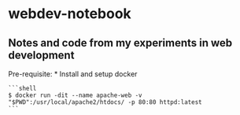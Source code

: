 # webdev-notebook
Notes and code from my experiments in web development
---

Pre-requisite:
	* Install and setup docker

	```shell
	$ docker run -dit --name apache-web -v "$PWD":/usr/local/apache2/htdocs/ -p 80:80 httpd:latest
	```


